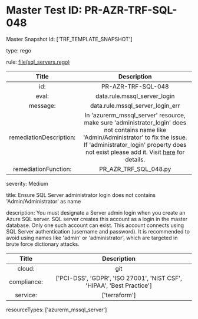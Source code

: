 



# Master Test ID: PR-AZR-TRF-SQL-048


Master Snapshot Id: ['TRF_TEMPLATE_SNAPSHOT']

type: rego

rule: [file(sql_servers.rego)]  
  
  
  
  

|Title|Description|
| :---: | :---: |
|id: |PR-AZR-TRF-SQL-048|
|eval: |data.rule.mssql_server_login|
|message: |data.rule.mssql_server_login_err|
|remediationDescription: |In 'azurerm_mssql_server' resource, make sure 'administrator_login' does not contains name like 'Admin/Administrator' to fix the issue. If 'administrator_login' property does not exist please add it. Visit <a href='https://registry.terraform.io/providers/hashicorp/azurerm/latest/docs/resources/mssql_server#administrator_login' target='_blank'>here</a> for details.|
|remediationFunction: |PR_AZR_TRF_SQL_048.py|


severity: Medium

title: Ensure SQL Server administrator login does not contains 'Admin/Administrator' as name

description: You must designate a Server admin login when you create an Azure SQL server. SQL server creates this account as a login in the master database. Only one such account can exist. This account connects using SQL Server authentication (username and password). It is recommended to avoid using names like 'admin' or 'administrator', which are targeted in brute force dictionary attacks.  
  
  

|Title|Description|
| :---: | :---: |
|cloud: |git|
|compliance: |['PCI-DSS', 'GDPR', 'ISO 27001', 'NIST CSF', 'HIPAA', 'Best Practice']|
|service: |['terraform']|


resourceTypes: ['azurerm_mssql_server']


[file(sql_servers.rego)]: https://github.com/prancer-io/prancer-compliance-test/tree/master/azure/terraform/sql_servers.rego
